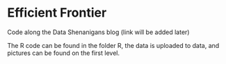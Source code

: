 # Efficient Frontier
Code along the Data Shenanigans blog (link will be added later)

The R code can be found in the folder R, the data is uploaded to data, and pictures can be found on the first level.

